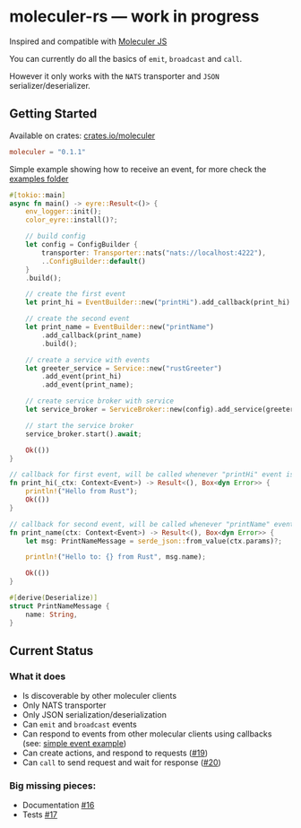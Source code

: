 # moleculer-rs — work in progress

Inspired and compatible with [Moleculer JS](https://github.com/moleculerjs/moleculer)

You can currently do all the basics of `emit`, `broadcast` and `call`.

However it only works with the `NATS` transporter and `JSON` serializer/deserializer.

## Getting Started

Available on crates: [crates.io/moleculer](https://crates.io/crates/moleculer)

```toml
moleculer = "0.1.1"
```

Simple example showing how to receive an event, for more check the [examples folder](https://github.com/primcloud/moleculer-rs/tree/master/examples)

```rust
#[tokio::main]
async fn main() -> eyre::Result<()> {
    env_logger::init();
    color_eyre::install()?;

    // build config
    let config = ConfigBuilder {
        transporter: Transporter::nats("nats://localhost:4222"),
        ..ConfigBuilder::default()
    }
    .build();

    // create the first event
    let print_hi = EventBuilder::new("printHi").add_callback(print_hi).build();

    // create the second event
    let print_name = EventBuilder::new("printName")
        .add_callback(print_name)
        .build();

    // create a service with events
    let greeter_service = Service::new("rustGreeter")
        .add_event(print_hi)
        .add_event(print_name);

    // create service broker with service
    let service_broker = ServiceBroker::new(config).add_service(greeter_service);

    // start the service broker
    service_broker.start().await;

    Ok(())
}

// callback for first event, will be called whenever "printHi" event is received
fn print_hi(_ctx: Context<Event>) -> Result<(), Box<dyn Error>> {
    println!("Hello from Rust");
    Ok(())
}

// callback for second event, will be called whenever "printName" event is received
fn print_name(ctx: Context<Event>) -> Result<(), Box<dyn Error>> {
    let msg: PrintNameMessage = serde_json::from_value(ctx.params)?;

    println!("Hello to: {} from Rust", msg.name);

    Ok(())
}

#[derive(Deserialize)]
struct PrintNameMessage {
    name: String,
}
```

## Current Status

### What it does

- Is discoverable by other moleculer clients
- Only NATS transporter
- Only JSON serialization/deserialization
- Can `emit` and `broadcast` events
- Can respond to events from other molecular clients using callbacks (see: [simple event example](https://github.com/primcloud/moleculer-rs/blob/master/examples/simple_event.rs))
- Can create actions, and respond to requests ([#19](https://github.com/primcloud/moleculer-rs/pull/19))
- Can `call` to send request and wait for response ([#20](https://github.com/primcloud/moleculer-rs/pull/20))

### Big missing pieces:

- Documentation [#16](https://github.com/primcloud/moleculer-rs/issues/16)
- Tests [#17](https://github.com/primcloud/moleculer-rs/issues/17)
